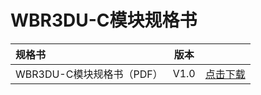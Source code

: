 # WBR3DU-C模块规格书


|    规格书    |   版本   |      |
|:-------|------| ------: |
| WBR3DU-C模块规格书（PDF） |  V1.0 | [点击下载](../../assets/download/8720cf/02.050.WBR3DUC0000 FTY-WI-R-279 WBR3DU-C模块规格书 42dcc1ba7e6b01c889783654405650a0.pdf) |